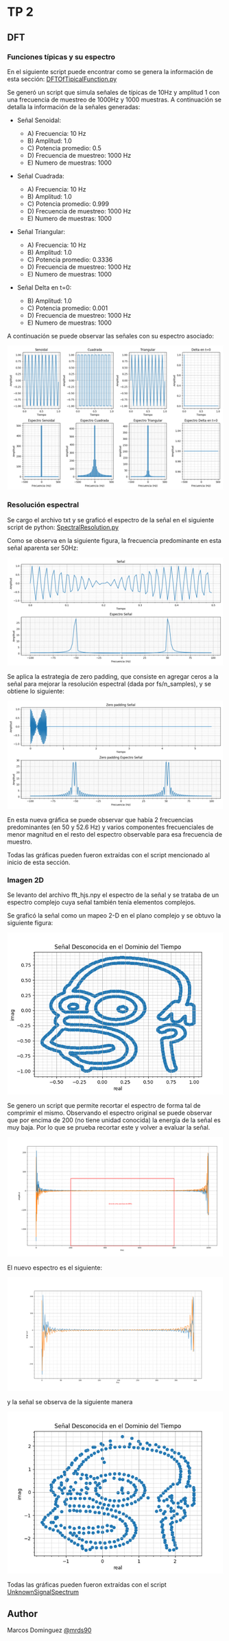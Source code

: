 # TP 2

## DFT

### Funciones típicas y su espectro

En el siguiente script puede encontrar como se genera la información de esta sección: [DFTOfTipicalFunction.py](https://github.com/mrds90/psf_2023/blob/MSE_Dominguez/TP/TP2/DFTOfTipicalFunction.py)

Se generó un script que simula señales de típicas de 10Hz y amplitud 1 con una frecuencia de muestreo de 1000Hz y 1000 muestras.
A continuación se detalla la información de la señales generadas:
- Señal Senoidal:
    - A) Frecuencia: 10 Hz
    - B) Amplitud: 1.0
    - C) Potencia promedio: 0.5
    - D) Frecuencia de muestreo: 1000 Hz
    - E) Numero de muestras: 1000

- Señal Cuadrada:
    - A) Frecuencia: 10 Hz
    - B) Amplitud: 1.0
    - C) Potencia promedio: 0.999
    - D) Frecuencia de muestreo: 1000 Hz
    - E) Numero de muestras: 1000

- Señal Triangular:
    - A) Frecuencia: 10 Hz
    - B) Amplitud: 1.0
    - C) Potencia promedio: 0.3336
    - D) Frecuencia de muestreo: 1000 Hz
    - E) Numero de muestras: 1000

- Señal Delta en t=0:
    - B) Amplitud: 1.0
    - C) Potencia promedio: 0.001
    - D) Frecuencia de muestreo: 1000 Hz
    - E) Numero de muestras: 1000

A continuación se puede observar las señales con su espectro asociado:

![alt text](https://raw.githubusercontent.com/mrds90/psf_2023/MSE_Dominguez/TP/TP2/figures/TipicalSingalsPlusDFT.png)

### Resolución espectral

Se cargo el archivo txt y se graficó el espectro de la señal en el siguiente script de python: [SpectralResolution.py](https://github.com/mrds90/psf_2023/blob/MSE_Dominguez/TP/TP2/SpectralResolution.py)

Como se observa en la siguiente figura, la frecuencia predominante en esta señal aparenta ser 50Hz:

![alt text](https://raw.githubusercontent.com/mrds90/psf_2023/MSE_Dominguez/TP/TP2/figures/ZeroPaddingRaw.png)

Se aplica la estrategia de zero padding, que consiste en agregar ceros a la señal para mejorar la resolución espectral (dada por fs/n_samples), y se obtiene lo siguiente:

![alt text](https://raw.githubusercontent.com/mrds90/psf_2023/MSE_Dominguez/TP/TP2/figures/ZeroPaddingProcess.png)

En esta nueva gráfica se puede observar que había 2 frecuencias predominantes (en 50 y 52.6 Hz) y varios componentes frecuenciales de menor magnitud en el resto del espectro observable para esa frecuencia de muestro.

Todas las gráficas pueden fueron extraídas con el script mencionado al inicio de esta sección.

### Imagen 2D 

Se levanto del archivo fft_hjs.npy el espectro de la señal y se trataba de un espectro complejo cuya señal también tenía elementos complejos.

Se graficó la señal como un mapeo 2-D en el plano complejo y se obtuvo la siguiente figura:

![alt text](https://raw.githubusercontent.com/mrds90/psf_2023/MSE_Dominguez/TP/TP2/figures/SignalHJS.png)

Se genero un script que permite recortar el espectro de forma tal de comprimir el mismo. Observando el espectro original se puede observar
que por encima de 200 (no tiene unidad conocida) la energía de la señal es muy baja. Por lo que se prueba recortar este y volver a evaluar la señal.

![alt text](https://raw.githubusercontent.com/mrds90/psf_2023/MSE_Dominguez/TP/TP2/figures/SignalHJSSpectrumToCut.png)

El nuevo espectro es el siguiente:

![alt text](https://raw.githubusercontent.com/mrds90/psf_2023/MSE_Dominguez/TP/TP2/figures/SignalHJSSpectrumCutted.png)

y la señal se observa de la siguiente manera

![alt text](https://raw.githubusercontent.com/mrds90/psf_2023/MSE_Dominguez/TP/TP2/figures/SignalHJSFiltered.png)

Todas las gráficas pueden fueron extraídas con el script [UnknownSignalSpectrum](https://github.com/mrds90/psf_2023/blob/MSE_Dominguez/TP/TP2/UnknownSignalSpectrum.py)








## Author

Marcos Dominguez
[@mrds90](https://github.com/mrds90)
